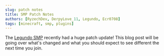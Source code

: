 ```yaml
---
slug: patch notes
title: SMP Patch Notes
authors: [RyzechDev, DerpyLove_11, Legundo, Ecr0708]
tags: [minecraft, smp, plugins]
---
```


The [Legundo SMP](legundo.mcserver.us) recently had a huge patch update! This blog post will be going over what's changed and what you should expect to see different the next time you join.

